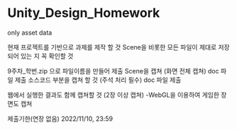 # Unity_Design_Homework


only asset data


현재 프로젝트를 기반으로 과제를 제작 할 것
Scene을 비롯한 모든 파일이 제대로 저장되어 있는 지 꼭 확인할 것

9주차_학번.zip 으로 파일이름을 만들어 제출
Scene을 캡쳐 (화면 전체 캡쳐) doc 파일 제출
소스코드 부분을 캡쳐 할 것 (주석 처리 필수) doc 파일 제출

웹에서 실행한 결과도 함께 캡쳐할 것 (2장 이상 캡쳐)
-WebGL을 이용하여 게임한 장면도 캡쳐


제출기한(연장 없음)
2022/11/10, 23:59
